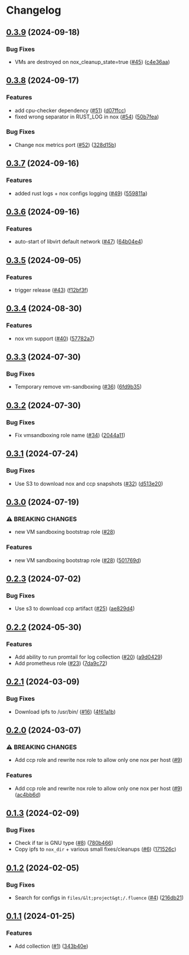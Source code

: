 # Changelog

## [0.3.9](https://github.com/fluencelabs/ansible/compare/v0.3.8...v0.3.9) (2024-09-18)


### Bug Fixes

* VMs are destroyed on nox_cleanup_state=true ([#45](https://github.com/fluencelabs/ansible/issues/45)) ([c4e36aa](https://github.com/fluencelabs/ansible/commit/c4e36aaceefabc04624f5256b7c27dbf93cadb0c))

## [0.3.8](https://github.com/fluencelabs/ansible/compare/v0.3.7...v0.3.8) (2024-09-17)


### Features

* add cpu-checker dependency ([#51](https://github.com/fluencelabs/ansible/issues/51)) ([d07ffcc](https://github.com/fluencelabs/ansible/commit/d07ffccf13de43bf2d9c95f92b553e9e6ef9ad2b))
* fixed wrong separator in RUST_LOG in nox ([#54](https://github.com/fluencelabs/ansible/issues/54)) ([50b7fea](https://github.com/fluencelabs/ansible/commit/50b7feab17daedb40cdd52e939631c6ce3e00b14))


### Bug Fixes

* Change nox metrics port ([#52](https://github.com/fluencelabs/ansible/issues/52)) ([328d15b](https://github.com/fluencelabs/ansible/commit/328d15bb711ce85af29086a74163c90742bbbcb8))

## [0.3.7](https://github.com/fluencelabs/ansible/compare/v0.3.6...v0.3.7) (2024-09-16)


### Features

* added rust logs + nox configs logging ([#49](https://github.com/fluencelabs/ansible/issues/49)) ([559811a](https://github.com/fluencelabs/ansible/commit/559811a19f22cabc9b5c217ec32809d727256182))

## [0.3.6](https://github.com/fluencelabs/ansible/compare/v0.3.5...v0.3.6) (2024-09-16)


### Features

* auto-start of libvirt default network ([#47](https://github.com/fluencelabs/ansible/issues/47)) ([64b04e4](https://github.com/fluencelabs/ansible/commit/64b04e4449c0d7ff33532a64e1f787010516e90c))

## [0.3.5](https://github.com/fluencelabs/ansible/compare/v0.3.4...v0.3.5) (2024-09-05)


### Features

* trigger release ([#43](https://github.com/fluencelabs/ansible/issues/43)) ([f12bf3f](https://github.com/fluencelabs/ansible/commit/f12bf3f498fb835ff821843c3e37f032c96d6174))

## [0.3.4](https://github.com/fluencelabs/ansible/compare/v0.3.3...v0.3.4) (2024-08-30)


### Features

* nox vm support ([#40](https://github.com/fluencelabs/ansible/issues/40)) ([57782a7](https://github.com/fluencelabs/ansible/commit/57782a796a21e884f90dfca6a27e3d7a3fa23ebf))

## [0.3.3](https://github.com/fluencelabs/ansible/compare/v0.3.2...v0.3.3) (2024-07-30)


### Bug Fixes

* Temporary remove vm-sandboxing ([#36](https://github.com/fluencelabs/ansible/issues/36)) ([6fd9b35](https://github.com/fluencelabs/ansible/commit/6fd9b3592489dd1a6a4e0a36e40d4002371eba4c))

## [0.3.2](https://github.com/fluencelabs/ansible/compare/v0.3.1...v0.3.2) (2024-07-30)


### Bug Fixes

* Fix vmsandboxing role name ([#34](https://github.com/fluencelabs/ansible/issues/34)) ([2044a11](https://github.com/fluencelabs/ansible/commit/2044a11d9ed61dbea11b9324a997075fef6e49de))

## [0.3.1](https://github.com/fluencelabs/ansible/compare/v0.3.0...v0.3.1) (2024-07-24)


### Bug Fixes

* Use S3 to download nox and ccp snapshots ([#32](https://github.com/fluencelabs/ansible/issues/32)) ([d513e20](https://github.com/fluencelabs/ansible/commit/d513e20b8723147f3beb59ad634e652d5fb8dc5c))

## [0.3.0](https://github.com/fluencelabs/ansible/compare/v0.2.3...v0.3.0) (2024-07-19)


### ⚠ BREAKING CHANGES

* new VM sandboxing bootstrap role ([#28](https://github.com/fluencelabs/ansible/issues/28))

### Features

* new VM sandboxing bootstrap role ([#28](https://github.com/fluencelabs/ansible/issues/28)) ([501769d](https://github.com/fluencelabs/ansible/commit/501769d1a928d6b07c009498c65084d43bb7ff6a))

## [0.2.3](https://github.com/fluencelabs/ansible/compare/v0.2.2...v0.2.3) (2024-07-02)


### Bug Fixes

* Use s3 to download ccp artifact ([#25](https://github.com/fluencelabs/ansible/issues/25)) ([ae829d4](https://github.com/fluencelabs/ansible/commit/ae829d4a9332478d36d133b3fd0be91ded6f92af))

## [0.2.2](https://github.com/fluencelabs/ansible/compare/v0.2.1...v0.2.2) (2024-05-30)


### Features

* Add ability to run promtail for log collection ([#20](https://github.com/fluencelabs/ansible/issues/20)) ([a9d0429](https://github.com/fluencelabs/ansible/commit/a9d0429ea27cae66354057f953cb5df6c79a9365))
* Add prometheus role ([#23](https://github.com/fluencelabs/ansible/issues/23)) ([7da9c72](https://github.com/fluencelabs/ansible/commit/7da9c7247d15ab7c2bdcedfc4cf03f63aabc0dd5))

## [0.2.1](https://github.com/fluencelabs/ansible/compare/v0.2.0...v0.2.1) (2024-03-09)


### Bug Fixes

* Download ipfs to /usr/bin/ ([#16](https://github.com/fluencelabs/ansible/issues/16)) ([4f61a1b](https://github.com/fluencelabs/ansible/commit/4f61a1b096e90e7a62dbeaf609fcd114853e9522))

## [0.2.0](https://github.com/fluencelabs/ansible/compare/v0.1.3...v0.2.0) (2024-03-07)


### ⚠ BREAKING CHANGES

* Add ccp role and rewrite nox role to allow only one nox per host ([#9](https://github.com/fluencelabs/ansible/issues/9))

### Features

* Add ccp role and rewrite nox role to allow only one nox per host ([#9](https://github.com/fluencelabs/ansible/issues/9)) ([ac4bb6d](https://github.com/fluencelabs/ansible/commit/ac4bb6d6a477ee24dde70f88b20ec887dd87a735))

## [0.1.3](https://github.com/fluencelabs/ansible/compare/v0.1.2...v0.1.3) (2024-02-09)


### Bug Fixes

* Check if tar is GNU type ([#8](https://github.com/fluencelabs/ansible/issues/8)) ([780b466](https://github.com/fluencelabs/ansible/commit/780b4667ff05ccb0d6a841f11e5486a465edf2d5))
* Copy ipfs to `nox_dir` + various small fixes/cleanups ([#6](https://github.com/fluencelabs/ansible/issues/6)) ([171526c](https://github.com/fluencelabs/ansible/commit/171526c01a810aa8217d6ed7e68ac017e3142a86))

## [0.1.2](https://github.com/fluencelabs/ansible/compare/v0.1.1...v0.1.2) (2024-02-05)


### Bug Fixes

* Search for configs in `files/&lt;project&gt;/.fluence` ([#4](https://github.com/fluencelabs/ansible/issues/4)) ([216db21](https://github.com/fluencelabs/ansible/commit/216db2107c313453ab0dd3e34e2ffc1c16a72d56))

## [0.1.1](https://github.com/fluencelabs/ansible/compare/v0.1.0...v0.1.1) (2024-01-25)


### Features

* Add collection ([#1](https://github.com/fluencelabs/ansible/issues/1)) ([343b40e](https://github.com/fluencelabs/ansible/commit/343b40ee1e10d0b036387193bcef0b5ecd92815b))
